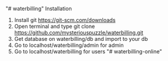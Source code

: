 "# waterbilling"
Installation

1. Install git https://git-scm.com/downloads
2. Open terminal and type git clone https://github.com/mysteriouspuzzle/waterbilling.git
3. Get database on waterbilling/db and import to your db
4. Go to localhost/waterbilling/admin for admin
5. Go to localhost/waterbilling for users
"# waterbilling-online" 
